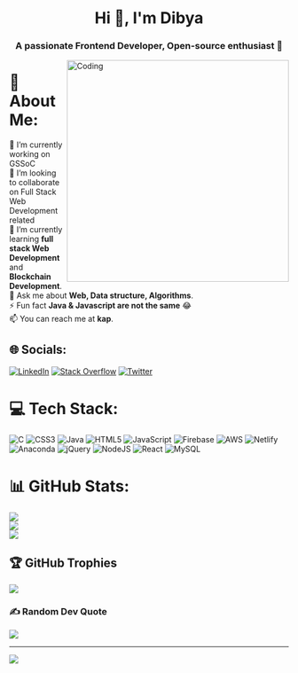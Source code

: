 <h1 align="center">Hi 👋, I'm Dibya </h1><h3 align="center">A passionate Frontend Developer, Open-source enthusiast 👀</h3>


<img align="right" alt="Coding" width="400" src="https://cdn.dribbble.com/users/1162077/screenshots/3848914/programmer.gif">


# 💫 About Me:
🔭 I’m currently working on GSSoC<br>👯 I’m looking to collaborate on Full Stack Web Development related<br>🌱 I’m currently learning **full stack Web Development** and **Blockchain Development**.<br>💬 Ask me about **Web, Data structure, Algorithms**.<br>⚡ Fun fact  **Java & Javascript are not the same** 😂<br>📫 You can reach me at **kap**.


## 🌐 Socials:
[![LinkedIn](https://img.shields.io/badge/LinkedIn-%230077B5.svg?logo=linkedin&logoColor=white)](https://linkedin.com/in/https://www.linkedin.com/in/iamkapileswar/) [![Stack Overflow](https://img.shields.io/badge/-Stackoverflow-FE7A16?logo=stack-overflow&logoColor=white)](https://stackoverflow.com/users/https://stackoverflow.com/users/21819179/kapileswar-moharana) [![Twitter](https://img.shields.io/badge/Twitter-%231DA1F2.svg?logo=Twitter&logoColor=white)](https://twitter.com/https://twitter.com/lexkapil) 

# 💻 Tech Stack:
![C](https://img.shields.io/badge/c-%2300599C.svg?style=for-the-badge&logo=c&logoColor=white) ![CSS3](https://img.shields.io/badge/css3-%231572B6.svg?style=for-the-badge&logo=css3&logoColor=white) ![Java](https://img.shields.io/badge/java-%23ED8B00.svg?style=for-the-badge&logo=java&logoColor=white) ![HTML5](https://img.shields.io/badge/html5-%23E34F26.svg?style=for-the-badge&logo=html5&logoColor=white) ![JavaScript](https://img.shields.io/badge/javascript-%23323330.svg?style=for-the-badge&logo=javascript&logoColor=%23F7DF1E) ![Firebase](https://img.shields.io/badge/firebase-%23039BE5.svg?style=for-the-badge&logo=firebase) ![AWS](https://img.shields.io/badge/AWS-%23FF9900.svg?style=for-the-badge&logo=amazon-aws&logoColor=white) ![Netlify](https://img.shields.io/badge/netlify-%23000000.svg?style=for-the-badge&logo=netlify&logoColor=#00C7B7) ![Anaconda](https://img.shields.io/badge/Anaconda-%2344A833.svg?style=for-the-badge&logo=anaconda&logoColor=white) ![jQuery](https://img.shields.io/badge/jquery-%230769AD.svg?style=for-the-badge&logo=jquery&logoColor=white) ![NodeJS](https://img.shields.io/badge/node.js-6DA55F?style=for-the-badge&logo=node.js&logoColor=white) ![React](https://img.shields.io/badge/react-%2320232a.svg?style=for-the-badge&logo=react&logoColor=%2361DAFB) ![MySQL](https://img.shields.io/badge/mysql-%2300f.svg?style=for-the-badge&logo=mysql&logoColor=white)

# 📊 GitHub Stats:
![](https://github-readme-stats.vercel.app/api?username=Kapileswar-Moharana&theme=radical&hide_border=false&include_all_commits=false&count_private=false)<br/>
![](https://github-readme-streak-stats.herokuapp.com/?user=Kapileswar-Moharana&theme=radical&hide_border=false)<br/>
![](https://github-readme-stats.vercel.app/api/top-langs/?username=Kapileswar-Moharana&theme=radical&hide_border=false&include_all_commits=false&count_private=false&layout=compact)

## 🏆 GitHub Trophies
![](https://github-profile-trophy.vercel.app/?username=Kapileswar-Moharana&theme=radical&no-frame=false&no-bg=false&margin-w=4)

### ✍️ Random Dev Quote
![](https://quotes-github-readme.vercel.app/api?type=horizontal&theme=radical)

---
[![](https://visitcount.itsvg.in/api?id=Kapileswar-Moharana&icon=0&color=2)](https://visitcount.itsvg.in)

<!-- Proudly created with GPRM ( https://gprm.itsvg.in ) -->

